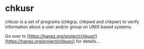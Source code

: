 # chkusr

chkusr is a set of programs (chkgrp, chkpwd and chkpwr) to verify information about a user and/or group on UNIX based systems.

Go over to [https://hanez.org/project/chkusr/](https://hanez.org/project/chkusr/) for details...

